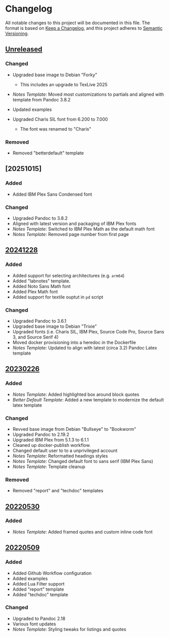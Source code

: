# Changelog

All notable changes to this project will be documented in this file. The format
is based on [Keep a Changelog](https://keepachangelog.com/en/1.0.0/), and this
project adheres to [Semantic Versioning](https://semver.org/spec/v2.0.0.html).

## [Unreleased]

### Changed

- Upgraded base image to Debian "Forky"
  + This includes an upgrade to TexLive 2025

- *Notes Template*: Moved most customizations to partials and aligned with
  template from Pandoc 3.8.2

- Updated examples

- Upgraded Charis SIL font from 6.200 to 7.000
  + The font was renamed to "Charis"

### Removed

- Removed "betterdefault" template


## [20251015]

### Added

- Added IBM Plex Sans Condensed font

### Changed

- Upgraded Pandoc to 3.8.2
- Aligned with latest version and packaging of IBM Plex fonts
- *Notes Template*: Switched to IBM Plex Math as the default math font
- *Notes Template*: Removed page number from first page


## [20241228]

### Added

- Added support for selecting architectures (e.g. `arm64`)
- Added "labnotes" template.
- Added Noto Sans Math font
- Added Plex Math font
- Added support for textile ouptut in `pd` script

### Changed

- Upgraded Pandoc to 3.6.1
- Upgraded base image to Debian "Trixie"
- Upgraded fonts (i.e. Charis SIL, IBM Plex, Source Code Pro, Source Sans 3, and Source Serif 4)
- Moved docker provisioning into a heredoc in the Dockerfile
- *Notes Template*: Updated to align with latest (circa 3.2) Pandoc Latex template


## [20230226]

### Added

- *Notes Template*: Added highlighted box around block quotes
- *Better Default Template*: Added a new template to modernize the default latex template

### Changed

- Revved base image from Debian "Bullseye" to "Bookworm"
- Upgraded Pandoc to 2.19.2
- Upgraded IBM Plex from 5.1.3 to 6.1.1
- Cleaned up docker-publish workflow.
- Changed default user to to a unprivileged account
- *Notes Template*: Reformatted headings styles
- *Notes Template*: Changed default font to sans serif (IBM Plex Sans)
- *Notes Template*: Template cleanup

### Removed

- Removed "report" and "techdoc" templates


## [20220530]

### Added

- *Notes Template*: Added framed quotes and custom inline code font


## [20220509]

### Added

- Added Github Workflow configuration
- Added examples
- Added Lua Filter support
- Added "report" template
- Added "techdoc" template

### Changed

- Upgraded to Pandoc 2.18
- Various font updates
- *Notes Template*: Styling tweaks for listings and quotes

[Unreleased]: https://github.com/hg-jt/pandoc-texlive/compare/20251015...main
[20241228]: https://github.com/hg-jt/pandoc-texlive/compare/20241228...20251015
[20241228]: https://github.com/hg-jt/pandoc-texlive/compare/20230226...20241228
[20230226]: https://github.com/hg-jt/pandoc-texlive/compare/20220530...20230226
[20220530]: https://github.com/hg-jt/pandoc-texlive/compare/20220509...20220530
[20220509]: https://github.com/hg-jt/pandoc-texlive/tree/20220509
